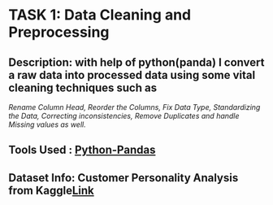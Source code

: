 # TASK 1: Data Cleaning and Preprocessing
## Description: with help of python(panda) I convert a raw data into processed data using some vital cleaning techniques such as 
*Rename Column Head, Reorder the Columns, Fix Data Type, Standardizing the Data, Correcting inconsistencies, Remove Duplicates and handle Missing values as well.*
## Tools Used : <ins> Python-Pandas <ins/>
## Dataset Info: Customer Personality Analysis from Kaggle[Link](https://www.kaggle.com/datasets/imakash3011/customer-personality-analysis)
